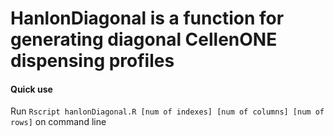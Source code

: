 # HanlonDiagonal is a function for generating diagonal CellenONE dispensing profiles

#### Quick use
Run `Rscript hanlonDiagonal.R [num of indexes] [num of columns] [num of rows]` on command line
